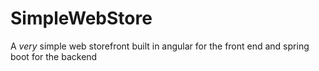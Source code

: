 # SimpleWebStore

A _very_ simple web storefront built in angular for the front end and spring boot for the backend
